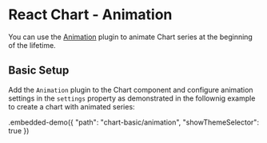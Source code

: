 # React Chart - Animation

You can use the [Animation](../reference/animation.md) plugin to animate Chart series at the beginning of the lifetime.

## Basic Setup

Add the `Animation` plugin to the Chart component and configure animation settings in the `settings` property as demonstrated in the follownig example to create a chart with animated series:

.embedded-demo({ "path": "chart-basic/animation", "showThemeSelector": true })
